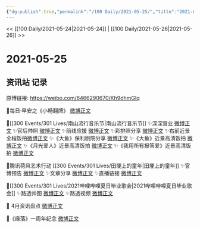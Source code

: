 ```yaml
---
{"dg-publish":true,"permalink":"/100 Daily/2021-05-25/","title":"2021-05-25","created":"2023-04-09T19:25:22.066+08:00","updated":"2023-04-09T19:27:09.664+08:00"}
---
```



<< [[100 Daily/2021-05-24\|2021-05-24]] | [[100 Daily/2021-05-26\|2021-05-26]] >>

# 2021-05-25

## 资讯站 记录

原博链接: https://weibo.com/6466290670/Kh9dhmGIq

🌟每日·早安之《小畅翻牌》 [微博正文](https://weibo.com/6466290670/Kh3O82PAF)

🌟[[300 Events/301 Lives/南山流行音乐节\|南山流行音乐节]]
✨深深营业 [微博正文](https://weibo.com/6466290670/Kh7OWt0wF)
✨官后帅照 [微博正文](https://weibo.com/6466290670/Kh8YVzF45)
✨前线应援 [微博正文](https://weibo.com/6466290670/Kh7wkkRUL)
✨彩排照分享 [微博正文](https://weibo.com/6466290670/Kh8j9FU5k)
✨右前近景全程饭拍[微博正文](https://m.weibo.cn/6466290670/4640932732076231)
✨《大鱼》保利剧院分享 [微博正文](https://m.weibo.cn/6466290670/4640885406438536)
✨《大鱼》近景高清饭拍 [微博正文](https://m.weibo.cn/5516625428/4640916957036930)
✨《月光爱人》近景高清饭拍 [微博正文](https://m.weibo.cn/5516625428/4640884764710683)
✨《我用所有报答爱》近景高清饭拍 [微博正文](https://m.weibo.cn/5516625428/4640908736200740)

🌟腾讯荷风艺术行动 [[300 Events/301 Lives/田埂上的童年\|田埂上的童年]]
✨官博预告 [微博正文](https://weibo.com/6466290670/Kh4lCqU6z)
✨文章分享 [微博正文](https://weibo.com/6466290670/Kh5PVgQLR)
✨直播链接 [微博正文](https://weibo.com/6466290670/Kh6iv3aN6)

🌟[[300 Events/301 Lives/2021哔哩哔哩夏日毕业歌会\|2021哔哩哔哩夏日毕业歌会]]
✨路透帅图 [微博正文](https://weibo.com/6466290670/Kh56FyUOO)
✨路透视频 [微博正文](https://weibo.com/6466290670/Kh72EkeRo)

🌟 4月资讯盘点 [微博正文](https://weibo.com/6466290670/Kh6EnC3nY)

🌟《缘落》一周年纪念 [微博正文](https://weibo.com/6466290670/Kh4LPoSG3)
